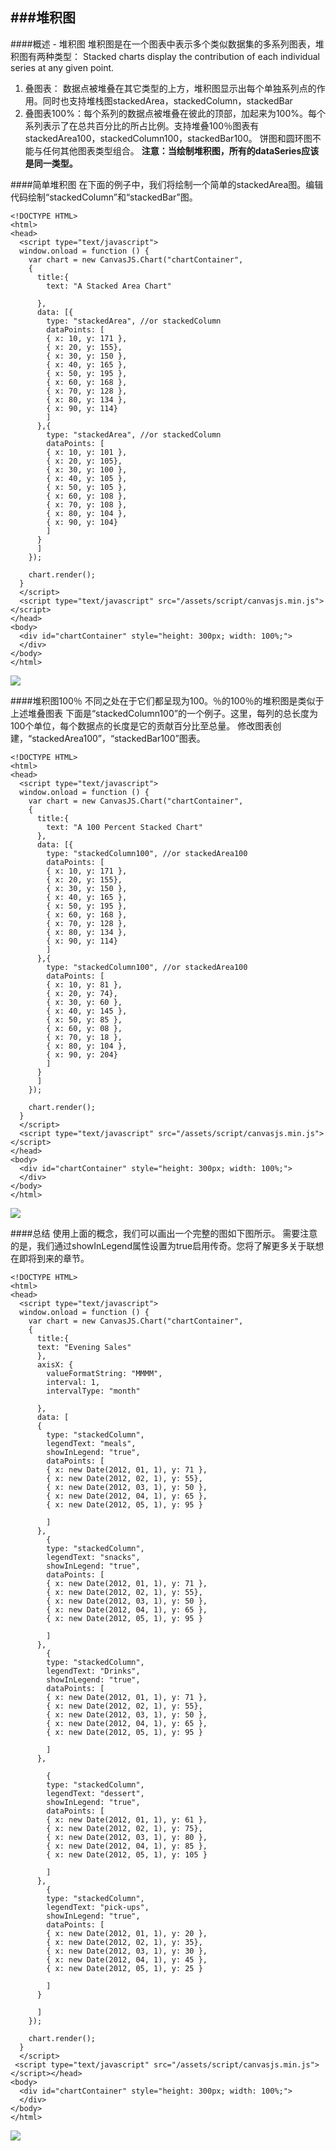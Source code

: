 ###堆积图
-------

####概述 - 堆积图
堆积图是在一个图表中表示多个类似数据集的多系列图表，堆积图有两种类型：
Stacked charts display the contribution of each individual series at any given point.
1. 叠图表： 数据点被堆叠在其它类型的上方，堆积图显示出每个单独系列点的作用。同时也支持堆栈图stackedArea，stackedColumn，stackedBar
2. 叠图表100%：每个系列的数据点被堆叠在彼此的顶部，加起来为100%。每个系列表示了在总共百分比的所占比例。支持堆叠100％图表有stackedArea100，stackedColumn100，stackedBar100。
饼图和圆环图不能与任何其他图表类型组合。
**注意：当绘制堆积图，所有的dataSeries应该是同一类型。**

####简单堆积图
在下面的例子中，我们将绘制一个简单的stackedArea图。编辑代码绘制“stackedColumn”和“stackedBar”图。
```
<!DOCTYPE HTML>
<html>
<head>  
  <script type="text/javascript">
  window.onload = function () {
    var chart = new CanvasJS.Chart("chartContainer",
    {
      title:{
        text: "A Stacked Area Chart"
      
      },   
      data: [{        
        type: "stackedArea", //or stackedColumn
        dataPoints: [
        { x: 10, y: 171 },
        { x: 20, y: 155},
        { x: 30, y: 150 },
        { x: 40, y: 165 },
        { x: 50, y: 195 },
        { x: 60, y: 168 },
        { x: 70, y: 128 },
        { x: 80, y: 134 },
        { x: 90, y: 114}
        ]
      },{        
        type: "stackedArea", //or stackedColumn
        dataPoints: [
        { x: 10, y: 101 },
        { x: 20, y: 105},
        { x: 30, y: 100 },
        { x: 40, y: 105 },
        { x: 50, y: 105 },
        { x: 60, y: 108 },
        { x: 70, y: 108 },
        { x: 80, y: 104 },
        { x: 90, y: 104}
        ]
      }
      ]
    });

    chart.render();
  }
  </script>
  <script type="text/javascript" src="/assets/script/canvasjs.min.js"></script>
</head>
<body>
  <div id="chartContainer" style="height: 300px; width: 100%;">
  </div>
</body>
</html>
```
![](http://7xi72v.com1.z0.glb.clouddn.com/canvasjs%2FQQ20160427-3%402x.png)

####堆积图100％
不同之处在于它们都呈现为100。％的100％的堆积图是类似于上述堆叠图表 
下面是“stackedColumn100”的一个例子。这里，每列的总长度为100个单位，每个数据点的长度是它的贡献百分比至总量。 
修改图表创建，“stackedArea100”，“stackedBar100”图表。
```
<!DOCTYPE HTML>
<html>
<head>  
  <script type="text/javascript">
  window.onload = function () {
    var chart = new CanvasJS.Chart("chartContainer",
    {
      title:{
        text: "A 100 Percent Stacked Chart"      
      },   
      data: [{        
        type: "stackedColumn100", //or stackedArea100
        dataPoints: [
        { x: 10, y: 171 },
        { x: 20, y: 155},
        { x: 30, y: 150 },
        { x: 40, y: 165 },
        { x: 50, y: 195 },
        { x: 60, y: 168 },
        { x: 70, y: 128 },
        { x: 80, y: 134 },
        { x: 90, y: 114}
        ]
      },{        
        type: "stackedColumn100", //or stackedArea100
        dataPoints: [
        { x: 10, y: 81 },
        { x: 20, y: 74},
        { x: 30, y: 60 },
        { x: 40, y: 145 },
        { x: 50, y: 85 },
        { x: 60, y: 08 },
        { x: 70, y: 18 },
        { x: 80, y: 104 },
        { x: 90, y: 204}
        ]
      }
      ]
    });

    chart.render();
  }
  </script>
  <script type="text/javascript" src="/assets/script/canvasjs.min.js"></script>
</head>
<body>
  <div id="chartContainer" style="height: 300px; width: 100%;">
  </div>
</body>
</html>
```
![](http://7xi72v.com1.z0.glb.clouddn.com/canvasjs%2FQQ20160427-0%402x.png)


####总结
使用上面的概念，我们可以画出一个完整的图如下图所示。 
需要注意的是，我们通过showInLegend属性设置为true启用传奇。您将了解更多关于联想在即将到来的章节。
```
<!DOCTYPE HTML>
<html>
<head>  
  <script type="text/javascript">
  window.onload = function () {
    var chart = new CanvasJS.Chart("chartContainer",
    {
      title:{
      text: "Evening Sales"
      },
      axisX: {
        valueFormatString: "MMMM",
        interval: 1,
        intervalType: "month"
      
      },
      data: [
      {        
        type: "stackedColumn",
        legendText: "meals",
        showInLegend: "true",
        dataPoints: [
        { x: new Date(2012, 01, 1), y: 71 },
        { x: new Date(2012, 02, 1), y: 55},
        { x: new Date(2012, 03, 1), y: 50 },
        { x: new Date(2012, 04, 1), y: 65 },
        { x: new Date(2012, 05, 1), y: 95 }
        
        ]
      },
        {        
        type: "stackedColumn",
        legendText: "snacks",
        showInLegend: "true",
        dataPoints: [
        { x: new Date(2012, 01, 1), y: 71 },
        { x: new Date(2012, 02, 1), y: 55},
        { x: new Date(2012, 03, 1), y: 50 },
        { x: new Date(2012, 04, 1), y: 65 },
        { x: new Date(2012, 05, 1), y: 95 }
        
        ]
      },
        {        
        type: "stackedColumn",
        legendText: "Drinks",
        showInLegend: "true",
        dataPoints: [
        { x: new Date(2012, 01, 1), y: 71 },
        { x: new Date(2012, 02, 1), y: 55},
        { x: new Date(2012, 03, 1), y: 50 },
        { x: new Date(2012, 04, 1), y: 65 },
        { x: new Date(2012, 05, 1), y: 95 }
        
        ]
      },
        
        {        
        type: "stackedColumn",
        legendText: "dessert",
        showInLegend: "true",
        dataPoints: [
        { x: new Date(2012, 01, 1), y: 61 },
        { x: new Date(2012, 02, 1), y: 75},
        { x: new Date(2012, 03, 1), y: 80 },
        { x: new Date(2012, 04, 1), y: 85 },
        { x: new Date(2012, 05, 1), y: 105 }
        
        ]
      },
        {        
        type: "stackedColumn",
        legendText: "pick-ups",
        showInLegend: "true",
        dataPoints: [
        { x: new Date(2012, 01, 1), y: 20 },
        { x: new Date(2012, 02, 1), y: 35},
        { x: new Date(2012, 03, 1), y: 30 },
        { x: new Date(2012, 04, 1), y: 45 },
        { x: new Date(2012, 05, 1), y: 25 }
        
        ]
      }
        
      ]
    });

    chart.render();
  }
  </script>
 <script type="text/javascript" src="/assets/script/canvasjs.min.js"></script></head>
<body>
  <div id="chartContainer" style="height: 300px; width: 100%;">
  </div>
</body>
</html>
```
![](http://7xi72v.com1.z0.glb.clouddn.com/canvasjs%2FQQ20160427-1%402x.png)